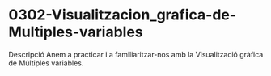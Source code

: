 # 0302-Visualitzacion_grafica-de-Multiples-variables


Descripció
Anem a practicar i a familiaritzar-nos amb la Visualització gràfica de Múltiples variables.
